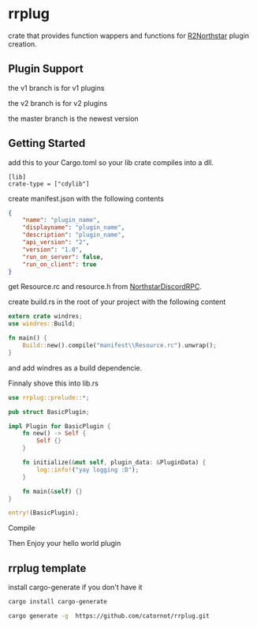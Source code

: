 # rrplug
crate that provides function wappers and functions for [R2Northstar](https://github.com/R2Northstar/NorthstarLauncher) plugin creation.

## Plugin Support
the v1 branch is for v1 plugins

the v2 branch is for v2 plugins

the master branch is the newest version

## Getting Started
add this to your Cargo.toml so your lib crate compiles into a dll.
```t
[lib]
crate-type = ["cdylib"]
```

create manifest.json with the following contents
```json
{
    "name": "plugin_name",
    "displayname": "plugin_name",
    "description": "plugin_name",
    "api_version": "2",
    "version": "1.0",
    "run_on_server": false,
    "run_on_client": true
}
```

get Resource.rc and resource.h from [ NorthstarDiscordRPC](https://github.com/R2Northstar/NorthstarDiscordRPC/tree/main/DiscordRPC).

create build.rs in the root of your project with the following content
```rust
extern crate windres;
use windres::Build;

fn main() {
    Build::new().compile("manifest\\Resource.rc").unwrap();
}
```
and add windres as a build dependencie.

Finnaly shove this into lib.rs
```rust
use rrplug::prelude::*;

pub struct BasicPlugin;

impl Plugin for BasicPlugin {
    fn new() -> Self {
        Self {}
    }

    fn initialize(&mut self, plugin_data: &PluginData) {
        log::info!("yay logging :D");
    }

    fn main(&self) {}
}

entry!(BasicPlugin);
```

Compile

Then Enjoy your hello world plugin

## rrplug template

install cargo-generate if you don't have it
```bash
cargo install cargo-generate
```

```bash
cargo generate -g  https://github.com/catornot/rrplug.git
```
